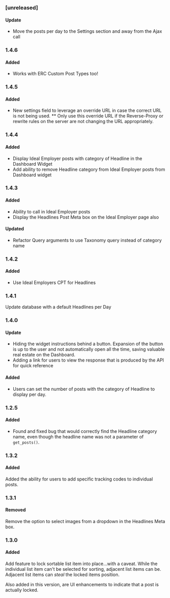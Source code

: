 ### [unreleased]
#### Update
* Move the posts per day to the Settings section and away from the Ajax call

### 1.4.6
#### Added
* Works with ERC Custom Post Types too!

### 1.4.5
#### Added
* New settings field to leverage an override URL in case the correct URL is not being used. 
** Only use this override URL if the Reverse-Proxy or rewrite rules on the server are not changing the URL appropriately. 

### 1.4.4
#### Added
* Display Ideal Employer posts with category of Headline in the Dashboard Widget
* Add ability to remove Headline category from Ideal Employer posts from Dashboard widget

### 1.4.3
#### Added
* Ability to call in Ideal Employer posts
* Display the Headlines Post Meta box on the Ideal Employer page also
#### Updated
* Refactor Query arguments to use Taxonomy query instead of category name

### 1.4.2
#### Added
* Use Ideal Employers CPT for Headlines


### 1.4.1
Update database with a default Headlines per Day 

### 1.4.0
#### Update
* Hiding the widget instructions behind a button. Expansion of the button is up to the user and not automatically open all the time, saving valuable real estate on the Dashboard. 
* Adding a link for users to view the response that is produced by the API for quick reference

#### Added
* Users can set the number of posts with the category of Headline to display per day.
 
### 1.2.5
#### Added
* Found and fixed bug that would correctly find the Headline category name, even though the headline name was not a parameter of `get_posts()`.
 
### 1.3.2
#### Added
Added the ability for users to add specific tracking codes to individual posts. 
   
### 1.3.1
#### Removed
Remove the option to select images from a dropdown in the Headlines Meta box.

### 1.3.0
#### Added
Add feature to lock sortable list item into place...with a caveat. While the individual list item can't be selected for sorting, adjacent list items can be. Adjacent list items can *steal* the locked items position. 
 
Also added in this version, are UI enhancements to indicate that a post is actually locked.

